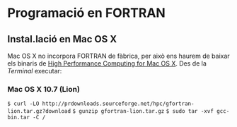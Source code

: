 Programació en FORTRAN
======================

Instal.lació en Mac OS X
------------------------

Mac OS X no incorpora FORTRAN de fàbrica, per això ens haurem de baixar els binaris de [High Performance Computing for Mac OS X](http://hpc.sourceforge.net/). Des de la *Terminal* executar:

### Mac OS X 10.7 (Lion)

`$ curl -LO http://prdownloads.sourceforge.net/hpc/gfortran-lion.tar.gz?download`
`$ gunzip gfortran-lion.tar.gz`
`$ sudo tar -xvf gcc-bin.tar -C /`